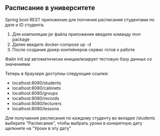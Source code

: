 ## Расписание в университете
Spring boot REST приложение для полчения расписания студентами по дате и ID студента.

1. Для компиляции jar файла приложения введите команду mvn package
2. Далее введите docker-compose up -d
3. После создания докер контейнеров сервис готов к работе

Файл init.sql автоматически инициализирует тестовую базу данных со значениями

Теперь в браузере доступны следующие ссылки:
- localhost:8080/students 
- localhost:8080/cabinets
- localhost:8080/groups
- localhost:8080/records
- localhost:8080/lecturers
- localhost:8080/lessons

Для получаения расписания по каждому студенту во вкладке /students выберите "Расписание", чтобы выбрать уроки в конкретную дату щелкните на "Уроки в эту дату" 


